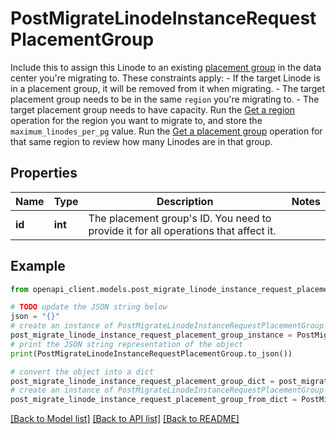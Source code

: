 # PostMigrateLinodeInstanceRequestPlacementGroup

Include this to assign this Linode to an existing [placement group](https://www.linode.com/docs/products/compute/compute-instances/guides/placement-groups/) in the data center you're migrating to. These constraints apply:  - If the target Linode is in a placement group, it will be removed from it when migrating. - The target placement group needs to be in the same `region` you're migrating to. - The target placement group needs to have capacity. Run the [Get a region](https://techdocs.akamai.com/linode-api/reference/get-region) operation for the region you want to migrate to, and store the `maximum_linodes_per_pg` value. Run the [Get a placement group](https://techdocs.akamai.com/linode-api/reference/get-placement-group) operation for that same region to review how many Linodes are in that group.

## Properties

Name | Type | Description | Notes
------------ | ------------- | ------------- | -------------
**id** | **int** | The placement group&#39;s ID. You need to provide it for all operations that affect it. | 

## Example

```python
from openapi_client.models.post_migrate_linode_instance_request_placement_group import PostMigrateLinodeInstanceRequestPlacementGroup

# TODO update the JSON string below
json = "{}"
# create an instance of PostMigrateLinodeInstanceRequestPlacementGroup from a JSON string
post_migrate_linode_instance_request_placement_group_instance = PostMigrateLinodeInstanceRequestPlacementGroup.from_json(json)
# print the JSON string representation of the object
print(PostMigrateLinodeInstanceRequestPlacementGroup.to_json())

# convert the object into a dict
post_migrate_linode_instance_request_placement_group_dict = post_migrate_linode_instance_request_placement_group_instance.to_dict()
# create an instance of PostMigrateLinodeInstanceRequestPlacementGroup from a dict
post_migrate_linode_instance_request_placement_group_from_dict = PostMigrateLinodeInstanceRequestPlacementGroup.from_dict(post_migrate_linode_instance_request_placement_group_dict)
```
[[Back to Model list]](../README.md#documentation-for-models) [[Back to API list]](../README.md#documentation-for-api-endpoints) [[Back to README]](../README.md)


